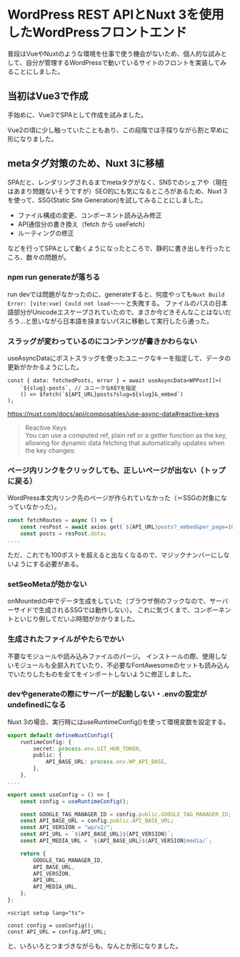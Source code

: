 # WordPress REST APIとNuxt 3を使用したWordPressフロントエンド

普段はVueやNuxtのような環境を仕事で使う機会がないため、個人的な試みとして、自分が管理するWordPressで動いているサイトのフロントを実装してみることにしました。

## 当初はVue3で作成
手始めに、Vue3でSPAとして作成を試みました。

Vue2の頃に少し触っていたこともあり、この段階では手探りながら割と早めに形になりました。

## metaタグ対策のため、Nuxt 3に移植
SPAだと、レンダリングされるまでmetaタグがなく、SNSでのシェアや（現在はあまり問題ないそうですが）SEO的にも気になるところがあるため、Nuxt 3を使って、SSG(Static Site Generation)を試してみることにしました。

- ファイル構成の変更、コンポーネント読み込み修正
- API通信分の書き換え（fetch から useFetch）
- ルーティングの修正

などを行ってSPAとして動くようになったところで、静的に書き出しを行ったところ、数々の問題が。

### npm run generateが落ちる
run devでは問題がなかったのに、generateすると、何度やっても```Nuxt Build Error: [vite:vue] Could not load〜〜〜```と失敗する。
ファイルのパスの日本語部分がUnicodeエスケープされていたので、まさか今どきそんなことはないだろう…と思いながら日本語を挟まないパスに移動して実行したら通った。

### スラッグが変わっているのにコンテンツが書きかわらない
useAsyncDataにポストスラッグを使ったユニークなキーを指定して、データの更新がかかるようにした。
```
const { data: fetchedPosts, error } = await useAsyncData<WPPost[]>(
	`${slug}-posts`, // ユニークなKEYを指定
	() => $fetch(`${API_URL}posts?slug=${slug}&_embed`)
);
```
https://nuxt.com/docs/api/composables/use-async-data#reactive-keys
>Reactive Keys  
>You can use a computed ref, plain ref or a getter function as the key, allowing for dynamic data fetching that automatically updates when the key changes:

### ページ内リンクをクリックしても、正しいページが出ない（トップに戻る）
WordPress本文内リンク先のページが作られていなかった（＝SSGの対象になっていなかった）。
```nuxt.config.ts
const fetchRoutes = async () => {
	const resPost = await axios.get(`${API_URL}posts?_embed&per_page=100`);//ページ数指定がなかった
	const posts = resPost.data;
....
```
ただ、これでも100ポストを超えると出なくなるので、マジックナンバーにしないようにする必要がある。

### setSeoMetaが効かない
onMountedの中でデータ生成をしていた（ブラウザ側のフックなので、サーバーサイドで生成されるSSGでは動作しない）。
これに気づくまで、コンポーネントといじり倒してだいぶ時間がかかりました。

### 生成されたファイルがやたらでかい
不要なモジュールや読み込みファイルのパージ。
インストールの際、使用しないモジュールも全部入れていたり、不必要なFontAwesomeのセットも読み込んでいたりしたものを全てをインポートしないように修正しました。

### devやgenerateの際にサーバーが起動しない・.envの設定がundefinedになる
Nuxt 3の場合、実行時にはuseRuntimeConfig()を使って環境変数を設定する。
```nuxt.config.ts
export default defineNuxtConfig({
	runtimeConfig: {
		secret: process.env.GIT_HUB_TOKEN,
		public: {
			API_BASE_URL: process.env.WP_API_BASE,
		},
	},
....
```
```useConfig.ts
export const useConfig = () => {
	const config = useRuntimeConfig();

	const GOOGLE_TAG_MANAGER_ID = config.public.GOOGLE_TAG_MANAGER_ID;
	const API_BASE_URL = config.public.API_BASE_URL;
	const API_VERSION = "wp/v2/";
	const API_URL = `${API_BASE_URL}${API_VERSION}`;
	const API_MEDIA_URL = `${API_BASE_URL}${API_VERSION}media/`;

	return {
		GOOGLE_TAG_MANAGER_ID,
		API_BASE_URL,
		API_VERSION,
		API_URL,
		API_MEDIA_URL,
	};
};
```
```コンポーネント
<script setup lang="ts">

const config = useConfig();
const API_URL = config.API_URL;
```

と、いろいろとつまづきながらも、なんとか形になりました。
